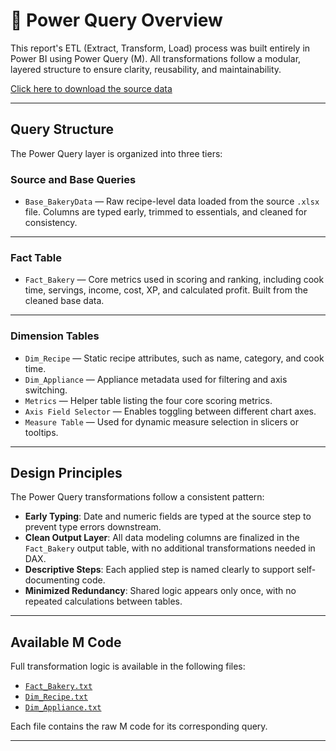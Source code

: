 # 🔧 Power Query Overview

This report's ETL (Extract, Transform, Load) process was built entirely in Power BI using Power Query (M). All transformations follow a modular, layered structure to ensure clarity, reusability, and maintainability.

[Click here to download the source data](https://raw.githubusercontent.com/Nicholas-BI/bakery-efficiency-score/main/docs/files/bakery_story.pbix)  

---

## Query Structure

The Power Query layer is organized into three tiers:

### Source and Base Queries

- `Base_BakeryData` — Raw recipe-level data loaded from the source `.xlsx` file. Columns are typed early, trimmed to essentials, and cleaned for consistency.

---

### Fact Table

- `Fact_Bakery` — Core metrics used in scoring and ranking, including cook time, servings, income, cost, XP, and calculated profit. Built from the cleaned base data.

---

### Dimension Tables

- `Dim_Recipe` — Static recipe attributes, such as name, category, and cook time.  
- `Dim_Appliance` — Appliance metadata used for filtering and axis switching.  
- `Metrics` — Helper table listing the four core scoring metrics.  
- `Axis Field Selector` — Enables toggling between different chart axes.  
- `Measure Table` — Used for dynamic measure selection in slicers or tooltips.

---

## Design Principles

The Power Query transformations follow a consistent pattern:

- **Early Typing**: Date and numeric fields are typed at the source step to prevent type errors downstream.  
- **Clean Output Layer**: All data modeling columns are finalized in the `Fact_Bakery` output table, with no additional transformations needed in DAX.  
- **Descriptive Steps**: Each applied step is named clearly to support self-documenting code.  
- **Minimized Redundancy**: Shared logic appears only once, with no repeated calculations between tables.

---

## Available M Code

Full transformation logic is available in the following files:

- [`Fact_Bakery.txt`](./files/Fact_Bakery.txt)  
- [`Dim_Recipe.txt`](./files/Dim_Recipe.txt)  
- [`Dim_Appliance.txt`](./files/Dim_Appliance.txt)  

Each file contains the raw M code for its corresponding query.

---
